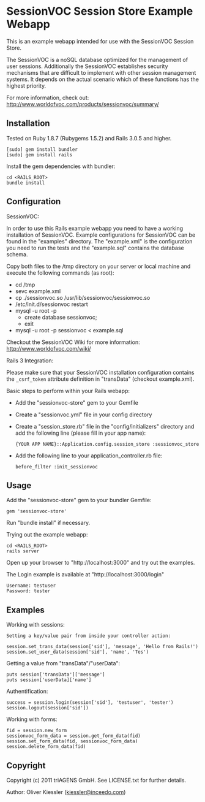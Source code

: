 SessionVOC Session Store Example Webapp
=======================================

This is an example webapp intended for use with the SessionVOC Session Store.

The SessionVOC is a noSQL database optimized for the management of user sessions. Additionally the SessionVOC establishes security mechanisms that are difficult to implement with other session management systems. It depends on the actual scenario which of these functions has the highest priority.

For more information, check out:
http://www.worldofvoc.com/products/sessionvoc/summary/


Installation
------------

Tested on Ruby 1.8.7 (Rubygems 1.5.2) and Rails 3.0.5 and higher.
	
	[sudo] gem install bundler
	[sudo] gem install rails
	
Install the gem dependencies with bundler:

	cd <RAILS_ROOT>
	bundle install


Configuration
-------------

SessionVOC:

In order to use this Rails example webapp you need to have a working installation of SessionVOC. Example configurations for SessionVOC can be found in the "examples" directory. The "example.xml" is the configuration you need to run the tests and the "example.sql" contains the database schema.

Copy both files to the /tmp directory on your server or local machine and execute the following commands (as root):

 * cd /tmp
 * sevc example.xml
 * cp ./sessionvoc.so /usr/lib/sessionvoc/sessionvoc.so
 * /etc/init.d/sessionvoc restart
 * mysql -u root -p
   * create database sessionvoc;
   * exit
 * mysql -u root -p sessionvoc < example.sql

Checkout the SessionVOC Wiki for more information: http://www.worldofvoc.com/wiki/


Rails 3 Integration:

Please make sure that your SessionVOC installation configuration contains the `_csrf_token` attribute definition in "transData" (checkout example.xml).

Basic steps to perform within your Rails webapp:

 * Add the "sessionvoc-store" gem to your Gemfile
 * Create a "sessionvoc.yml" file in your config directory
 * Create a "session_store.rb" file in the "config/initializers" directory and add the following line (please fill in your app name):

	`{YOUR APP NAME}::Application.config.session_store :sessionvoc_store`

 * Add the following line to your application_controller.rb file:

	`before_filter :init_sessionvoc`

Usage
-----

Add the "sessionvoc-store" gem to your bundler Gemfile:

    gem 'sessionvoc-store'

Run "bundle install" if necessary.

Trying out the example webapp:

	cd <RAILS_ROOT>
	rails server
	
Open up your browser to "http://localhost:3000" and try out the examples.

The Login example is available at "http://localhost:3000/login"

	Username: testuser
	Password: tester


Examples
--------

Working with sessions:

	Setting a key/value pair from inside your controller action:

	session.set_trans_data(session['sid'], 'message', 'Hello from Rails!')
	session.set_user_data(session['sid'], 'name', 'Tes')

Getting a value from "transData"/"userData":

	puts session['transData']['message']
	puts session['userData]['name']

Authentification:

	success = session.login(session['sid'], 'testuser', 'tester')
	session.logout(session['sid'])

Working with forms:

	fid = session.new_form
	sessionvoc_form_data = session.get_form_data(fid)
	session.set_form_data(fid, sessionvoc_form_data)
	session.delete_form_data(fid)


Copyright
---------

Copyright (c) 2011 triAGENS GmbH. See LICENSE.txt for further details.

Author: Oliver Kiessler (kiessler@inceedo.com)
